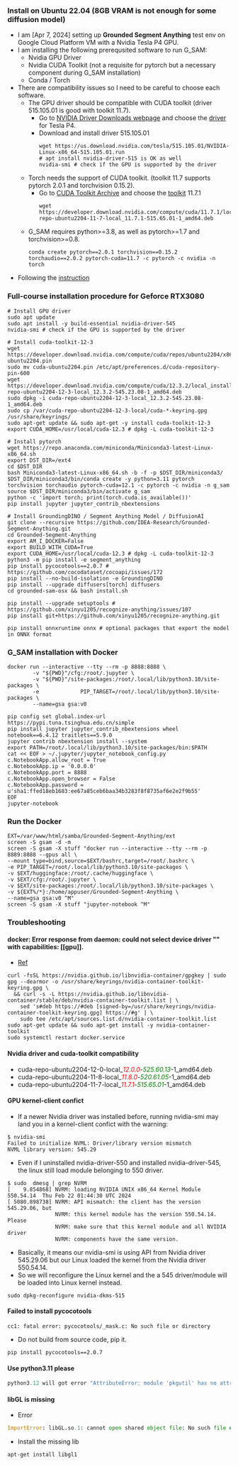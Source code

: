 ### Install on Ubuntu 22.04 (8GB VRAM is not enough for some diffusion model)
* I am [Apr 7, 2024] setting up <b>Grounded Segment Anything</b> test env on Google Cloud Platform VM with a Nvidia Tesla P4 GPU. 
* I am installing the following prerequsited software to run G_SAM:
    * Nvidia GPU Driver
    * Nvidia CUDA Toolkit (not a requisite for pytorch but a necessary component during G_SAM installation)
    * Conda / Torch 
* There are compatibility issues so I need to be careful to choose each software.
    * The GPU driver should be compatible with CUDA toolkit (driver 515.105.01 is good with toolkit 11.7). 
        * Go to [NVIDIA Driver Downloads webpage](https://www.nvidia.com/Download/index.aspx?lang=en-us) and choose the [driver](https://www.nvidia.com/Download/driverResults.aspx/200630/en-us/) for Tesla P4.
        * Download and install driver 515.105.01
          ```
          wget https://us.download.nvidia.com/tesla/515.105.01/NVIDIA-Linux-x86_64-515.105.01.run
          # apt install nvidia-driver-515 is OK as well
          nvidia-smi # check if the GPU is supported by the driver
          ```
    * Torch needs the support of CUDA toolkit. (toolkit 11.7 supports pytorch 2.0.1 and torchvision 0.15.2).
        * Go to [CUDA Toolkit Archive](https://developer.nvidia.com/cuda-toolkit-archive) and choose the [toolkit](https://developer.nvidia.com/cuda-11-7-1-download-archive?target_os=Linux&target_arch=x86_64&Distribution=Ubuntu&target_version=22.04&target_type=deb_local) 11.7.1
          ```
          wget https://developer.download.nvidia.com/compute/cuda/11.7.1/local_installers/cuda-repo-ubuntu2204-11-7-local_11.7.1-515.65.01-1_amd64.deb
          ```
    * G_SAM requires python>=3.8, as well as pytorch>=1.7 and torchvision>=0.8.
      ```
      conda create pytorch==2.0.1 torchvision==0.15.2 torchaudio==2.0.2 pytorch-cuda=11.7 -c pytorch -c nvidia -n torch
      ```
* Following the [instruction](https://github.com/IDEA-Research/Grounded-Segment-Anything?tab=readme-ov-file#install-without-docker)
### Full-course installation procedure for Geforce RTX3080 
  ```shell
  # Install GPU driver 
  sudo apt update 
  sudo apt install -y build-essential nvidia-driver-545
  nvidia-smi # check if the GPU is supported by the driver

  # Install cuda-toolkit-12-3
  wget https://developer.download.nvidia.com/compute/cuda/repos/ubuntu2204/x86_64/cuda-ubuntu2204.pin
  sudo mv cuda-ubuntu2204.pin /etc/apt/preferences.d/cuda-repository-pin-600
  wget https://developer.download.nvidia.com/compute/cuda/12.3.2/local_installers/cuda-repo-ubuntu2204-12-3-local_12.3.2-545.23.08-1_amd64.deb
  sudo dpkg -i cuda-repo-ubuntu2204-12-3-local_12.3.2-545.23.08-1_amd64.deb
  sudo cp /var/cuda-repo-ubuntu2204-12-3-local/cuda-*-keyring.gpg /usr/share/keyrings/
  sudo apt-get update && sudo apt-get -y install cuda-toolkit-12-3
  export CUDA_HOME=/usr/local/cuda-12.3 # dpkg -L cuda-toolkit-12-3
  
  # Install pytorch
  wget https://repo.anaconda.com/miniconda/Miniconda3-latest-Linux-x86_64.sh 
  export DST_DIR=/ext4
  cd $DST_DIR
  bash Miniconda3-latest-Linux-x86_64.sh -b -f -p $DST_DIR/miniconda3/
  $DST_DIR/miniconda3/bin/conda create -y python=3.11 pytorch torchvision torchaudio pytorch-cuda=12.1 -c pytorch -c nvidia -n g_sam 
  source $DST_DIR/miniconda3/bin/activate g_sam
  python -c 'import torch; print(torch.cuda.is_available())'
  pip install jupyter jupyter_contrib_nbextensions 
 
  # Install GroundingDINO / Segment Anything Model / DiffusionAI
  git clone --recursive https://github.com/IDEA-Research/Grounded-Segment-Anything.git
  cd Grounded-Segment-Anything
  export AM_I_DOCKER=False
  export BUILD_WITH_CUDA=True 
  export CUDA_HOME=/usr/local/cuda-12.3 # dpkg -L cuda-toolkit-12-3 
  python3 -m pip install -e segment_anything 
  pip install pycocotools==2.0.7 # https://github.com/cocodataset/cocoapi/issues/172 
  pip install --no-build-isolation -e GroundingDINO 
  pip install --upgrade diffusers[torch] diffusers 
  cd grounded-sam-osx && bash install.sh

  pip install --upgrade setuptools # https://github.com/xinyu1205/recognize-anything/issues/107
  pip install git+https://github.com/xinyu1205/recognize-anything.git

  pip install onnxruntime onnx # optional packages that export the model in ONNX format
  ```
### G_SAM installation with Docker
```shell
docker run --interactive --tty --rm -p 8888:8888 \
        -v "${PWD}"/cfg:/root/.jupyter \
        -v "${PWD}"/site-packages:/root/.local/lib/python3.10/site-packages \
        -e             PIP_TARGET=/root/.local/lib/python3.10/site-packages \
        --name=gsa gsa:v0

pip config set global.index-url https://pypi.tuna.tsinghua.edu.cn/simple 
pip install jupyter jupyter_contrib_nbextensions wheel notebook==6.4.12 traitlets==5.9.0
jupyter contrib nbextension install --system
export PATH=/root/.local/lib/python3.10/site-packages/bin:$PATH
cat << EOF > ~/.jupyter/jupyter_notebook_config.py 
c.NotebookApp.allow_root = True
c.NotebookApp.ip = '0.0.0.0'
c.NotebookApp.port = 8888
c.NotebookApp.open_browser = False
c.NotebookApp.password = u'sha1:ffed18eb1683:ee67a85ceb6baa34b3283f8f8735af6e2e2f9b55'  
EOF
jupyter-notebook
```
### Run the Docker
```shell
EXT=/var/www/html/samba/Grounded-Segment-Anything/ext
screen -S gsam -d -m
screen -S gsam -X stuff "docker run --interactive --tty --rm -p 8889:8888 --gpus all \
--mount type=bind,source=$EXT/bashrc,target=/root/.bashrc \
-e PIP_TARGET=/root/.local/lib/python3.10/site-packages \
-v $EXT/huggingface:/root/.cache/huggingface \
-v $EXT/cfg:/root/.jupyter \
-v $EXT/site-packages:/root/.local/lib/python3.10/site-packages \
-v ${EXT%/*}:/home/appuser/Grounded-Segment-Anything \
--name=gsa gsa:v0 ^M"
screen -S gsam -X stuff "jupyter-notebook ^M"
```
### Troubleshooting
#### docker: Error response from daemon: could not select device driver "" with capabilities: [[gpu]].
* [Ref](https://docs.nvidia.com/datacenter/cloud-native/container-toolkit/latest/install-guide.html#installing-with-apt)
```
curl -fsSL https://nvidia.github.io/libnvidia-container/gpgkey | sudo gpg --dearmor -o /usr/share/keyrings/nvidia-container-toolkit-keyring.gpg \
  && curl -s -L https://nvidia.github.io/libnvidia-container/stable/deb/nvidia-container-toolkit.list | \
    sed 's#deb https://#deb [signed-by=/usr/share/keyrings/nvidia-container-toolkit-keyring.gpg] https://#g' | \
    sudo tee /etc/apt/sources.list.d/nvidia-container-toolkit.list
sudo apt-get update && sudo apt-get install -y nvidia-container-toolkit
sudo systemctl restart docker.service
```
#### Nvidia driver and cuda-toolkit compatibility 
* cuda-repo-ubuntu2204-12-0-local_<span style="color:red"><i>12.0.0</i></span>-<span style="color:green"><i>525.60.13</i></span>-1_amd64.deb
* cuda-repo-ubuntu2204-11-8-local_<span style="color:red"><i>11.8.0</i></span>-<span style="color:green"><i>520.61.05</i></span>-1_amd64.deb
* cuda-repo-ubuntu2204-11-7-local_<span style="color:red"><i>11.7.1</i></span>-<span style="color:green"><i>515.65.01</i></span>-1_amd64.deb
#### GPU kernel-client confict
* If a newer Nvidia driver was installed before, running nvidia-smi may land you in a kernel-client confict with the warning:
```
$ nvidia-smi 
Failed to initialize NVML: Driver/library version mismatch
NVML library version: 545.29
```
* Even if I uninstalled nvidia-driver-550 and installed nvidia-driver-545, the linux still load module belonging to 550 driver.
```
$ sudo  dmesg | grep NVRM
[    9.854868] NVRM: loading NVIDIA UNIX x86_64 Kernel Module  550.54.14  Thu Feb 22 01:44:30 UTC 2024 
[ 5080.898738] NVRM: API mismatch: the client has the version 545.29.06, but
               NVRM: this kernel module has the version 550.54.14.  Please
               NVRM: make sure that this kernel module and all NVIDIA driver
               NVRM: components have the same version.
```
* Basically, it means our nvidia-smi is using API from Nvidia driver 545.29.06 but our Linux loaded the kernel from the Nvidia driver 550.54.14. 
* So we will reconfigure the Linux kernel and the a 545 driver/module will be loaded into Linux kernel instead.
```shell
sudo dpkg-reconfigure nvidia-dkms-515
```
#### Failed to install pycocotools
```
cc1: fatal error: pycocotools/_mask.c: No such file or directory
```
* Do not build from source code, pip it.
```
pip install pycocotools==2.0.7
```
#### Use python3.11 please
```python
python3.12 will got error "AttributeError: module 'pkgutil' has no attribute 'ImpImporter'. Did you mean: 'zipimporter'?" due to the removal of the long-deprecated pkgutil.ImpImporter class
```
#### libGL is missing 
* Error
```python
ImportError: libGL.so.1: cannot open shared object file: No such file or directory
```
* Install the missing lib
```shell
apt-get install libgl1
```
